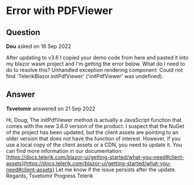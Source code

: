 # Error with PDFViewer

## Question

**Dou** asked on 16 Sep 2022

After updating to v3.6 I copied your demo code from here and pasted it into my blazor wasm project and I'm getting the error below. What do I need to do to resolve this? Unhandled exception rendering component: Could not find 'TelerikBlazor.initPdfViewer' ('initPdfViewer' was undefined).

## Answer

**Tsvetomir** answered on 21 Sep 2022

Hi, Doug, The initPdfViewer method is actually a JavaScript function that comes with the new 3.6.0 version of the product. I suspect that the NuGet of the project has been updated, but the client assets are pointing to an older version that does not have the function of interest. However, if you use a local copy of the client assets or a CDN, you need to update it. You can find more information in our documentation: [https://docs.telerik.com/blazor-ui/getting-started/what-you-need#client-assets](https://docs.telerik.com/blazor-ui/getting-started/what-you-need#client-assets) Let me know if the issue persists after the update. Regards, Tsvetomir Progress Telerik
